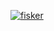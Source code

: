 [![fisker](https://raw.githubusercontent.com/fisker/fisker/master/readme.svg)](https://www.fiskercheung.com/)